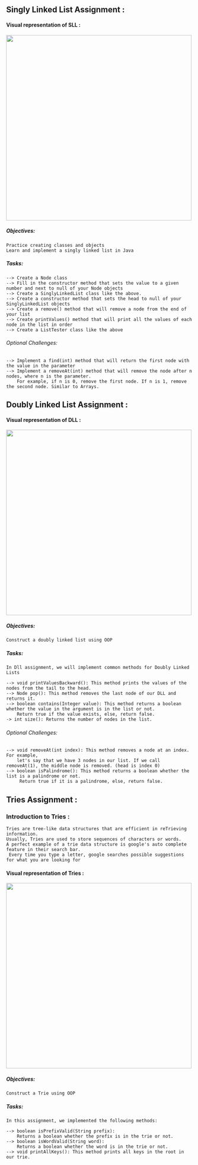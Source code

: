 ## Singly Linked List Assignment :

#### Visual representation of SLL :
[<img src="https://github.com/MoneemSuibgui/Java/assets/125930635/738f4d2a-49df-4c70-ab6f-fc7a33076535" width="500"  />](./link/to/sql/file)
##### Objectives:
```
Practice creating classes and objects
Learn and implement a singly linked list in Java
```
##### Tasks:
```
--> Create a Node class
--> Fill in the constructor method that sets the value to a given number and next to null of your Node objects
--> Create a SinglyLinkedList class like the above.
--> Create a constructor method that sets the head to null of your SinglyLinkedList objects
--> Create a remove() method that will remove a node from the end of your list
--> Create printValues() method that will print all the values of each node in the list in order
--> Create a ListTester class like the above
```
###### Optional Challenges:
```
--> Implement a find(int) method that will return the first node with the value in the parameter
--> Implement a removeAt(int) method that will remove the node after n nodes, where n is the parameter.
    For example, if n is 0, remove the first node. If n is 1, remove the second node. Similar to Arrays.
```


## Doubly Linked List Assignment :
#### Visual representation of DLL :
[<img src="https://github.com/MoneemSuibgui/Java/assets/125930635/11786757-98e2-4d13-ab7f-4ca47c1fa016" width="500"  />](./link/to/sql/file)
##### Objectives:
```
Construct a doubly linked list using OOP
```
##### Tasks:
```
In Dll assignment, we will implement common methods for Doubly Linked Lists

--> void printValuesBackward(): This method prints the values of the nodes from the tail to the head.
--> Node pop(): This method removes the last node of our DLL and returns it.
--> boolean contains(Integer value): This method returns a boolean whether the value in the argument is in the list or not.
    Return true if the value exists, else, return false.
-> int size(): Returns the number of nodes in the list.
```
###### Optional Challenges:
```
--> void removeAt(int index): This method removes a node at an index. For example,
    let's say that we have 3 nodes in our list. If we call removeAt(1), the middle node is removed. (head is index 0)
--> boolean isPalindrome(): This method returns a boolean whether the list is a palindrome or not.
     Return true if it is a palindrome, else, return false.
```


## Tries Assignment :
### Introduction to Tries : 
```
Tries are tree-like data structures that are efficient in reTrieving information.
Usually, Tries are used to store sequences of characters or words.
A perfect example of a trie data structure is google's auto complete feature in their search bar.
 Every time you type a letter, google searches possible suggestions for what you are looking for
```
#### Visual representation of Tries :
[<img src="https://github.com/MoneemSuibgui/Web_Fundamentals/assets/125930635/08f7ccea-7822-415d-b35d-b3c75090c30d" width="500"  />](./link/to/sql/file)



##### Objectives:
```
Construct a Trie using OOP
```
##### Tasks:
```
In this assignment, we implemented the following methods:

--> boolean isPrefixValid(String prefix):
    Returns a boolean whether the prefix is in the trie or not.
--> boolean isWordValid(String word):
    Returns a boolean whether the word is in the trie or not.
--> void printAllKeys(): This method prints all keys in the root in our trie.
```
